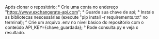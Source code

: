 Após clonar o repositório:
° Crie uma conta no endereço "https://www.exchangerate-api.com";
° Guarde sua chave de api;
° Instale as bibliotecas nescessárias (execute "pip install -r requirements.txt" no terminal);
° Crie um arquivo .env no nível básico do repositório com o conteúdo API_KEY={chave_guardada};
° Rode consulta.py e veja o resultado.
